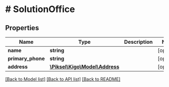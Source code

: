 # # SolutionOffice

## Properties

Name | Type | Description | Notes
------------ | ------------- | ------------- | -------------
**name** | **string** |  | [optional] 
**primary_phone** | **string** |  | [optional] 
**address** | [**\Piksel\Kigo\Model\Address**](Address.md) |  | [optional] 

[[Back to Model list]](../../README.md#documentation-for-models) [[Back to API list]](../../README.md#documentation-for-api-endpoints) [[Back to README]](../../README.md)


